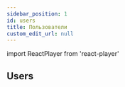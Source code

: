 ```yaml
---
sidebar_position: 1
id: users
title: Пользователи
custom_edit_url: null
---
```

import ReactPlayer from 'react-player'

## Users